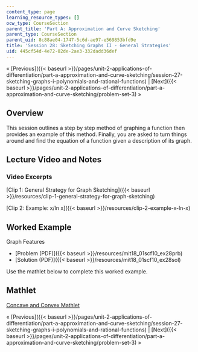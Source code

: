 ```yaml
---
content_type: page
learning_resource_types: []
ocw_type: CourseSection
parent_title: 'Part A: Approximation and Curve Sketching'
parent_type: CourseSection
parent_uid: 8c88ae04-1747-5c6d-ae97-e569853bfd9e
title: 'Session 28: Sketching Graphs II - General Strategies'
uid: 445cf54d-4e72-02de-2ae3-332dadd36def
---
```


« [Previous]({{< baseurl >}}/pages/unit-2-applications-of-differentiation/part-a-approximation-and-curve-sketching/session-27-sketching-graphs-i-polynomials-and-rational-functions) | [Next]({{< baseurl >}}/pages/unit-2-applications-of-differentiation/part-a-approximation-and-curve-sketching/problem-set-3) »

Overview
--------

This session outlines a step by step method of graphing a function then provides an example of this method. Finally, you are asked to turn things around and find the equation of a function given a description of its graph.

Lecture Video and Notes
-----------------------

### Video Excerpts

[Clip 1: General Strategy for Graph Sketching]({{< baseurl >}}/resources/clip-1-general-strategy-for-graph-sketching)

[Clip 2: Example: x/ln x]({{< baseurl >}}/resources/clip-2-example-x-ln-x)

Worked Example
--------------

Graph Features

*   [Problem (PDF)]({{< baseurl >}}/resources/mit18_01scf10_ex28prb)
*   [Solution (PDF)]({{< baseurl >}}/resources/mit18_01scf10_ex28sol) 

Use the mathlet below to complete this worked example.

Mathlet
-------

[Concave and Convex Mathlet](/ans7870/18/18.01SC/f10/mathlets/graphFeatures.html "Open in a new window.")

« [Previous]({{< baseurl >}}/pages/unit-2-applications-of-differentiation/part-a-approximation-and-curve-sketching/session-27-sketching-graphs-i-polynomials-and-rational-functions) | [Next]({{< baseurl >}}/pages/unit-2-applications-of-differentiation/part-a-approximation-and-curve-sketching/problem-set-3) »